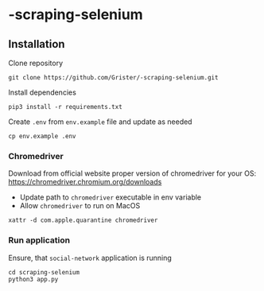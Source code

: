 # -scraping-selenium

## Installation

Clone repository
```
git clone https://github.com/Grister/-scraping-selenium.git
```

Install dependencies
```
pip3 install -r requirements.txt 
```

Create `.env` from `env.example` file and update as needed
```
cp env.example .env
```

### Chromedriver
Download from official website proper version of chromedriver for your OS: https://chromedriver.chromium.org/downloads
- Update path to `chromedriver` executable in env variable
- Allow `chromedriver` to run on MacOS 
```
xattr -d com.apple.quarantine chromedriver
```
### Run application

Ensure, that `social-network` application is running
```
cd scraping-selenium
python3 app.py
```
